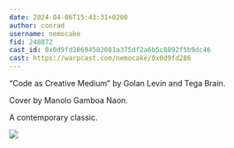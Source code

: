 ```yaml
---
date: 2024-04-06T15:43:31+0200
author: conrad
username: nemocake
fid: 248872
cast_id: 0x0d9fd28694582081a375df2a6b5c8892f5b9dc46
cast: https://warpcast.com/nemocake/0x0d9fd286
---
```

“Code as Creative Medium” by Golan Levin and Tega Brain.  
  
Cover by Manolo Gamboa Naon.  
  
A contemporary classic.  

![](https://imagedelivery.net/BXluQx4ige9GuW0Ia56BHw/c7075f82-e907-4642-6dda-b48ac24c8300/original)